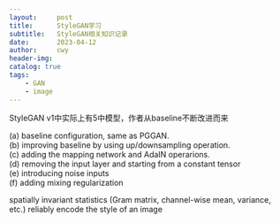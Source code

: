 ```yaml
---
layout:     post
title:      StyleGAN学习
subtitle:   StyleGAN相关知识记录
date:       2023-04-12
author:     cwy
header-img: 
catalog: true
tags:
    - GAN
    - image
---
```

StyleGAN v1中实际上有5中模型，作者从baseline不断改进而来

(a) baseline configuration, same as PGGAN.  
(b) improving baseline by using up/downsampling operation.  
(c) adding the mapping network and AdaIN operarions.  
(d) removing the input layer and starting from a constant tensor    
(e) introducing noise inputs   
(f) adding mixing regularization    

spatially invariant statistics (Gram matrix, channel-wise mean, variance, etc.) reliably encode the style of an image 
